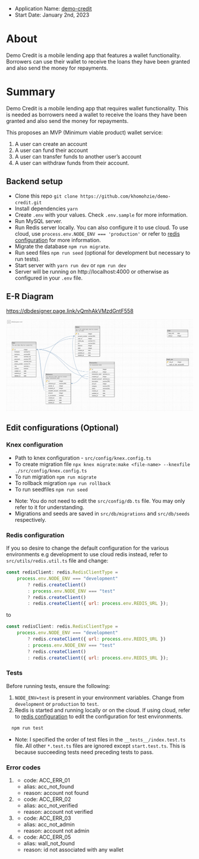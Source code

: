 -   Application Name: [demo-credit](https://danielkomolafe-lendsqr-be-test.up.railway.app/)
-   Start Date: January 2nd, 2023

# About

Demo Credit is a mobile lending app that features a wallet functionality. Borrowers can use their wallet to receive the loans they have been granted and also send the money for repayments.

# Summary

[summary]: #summary

Demo Credit is a mobile lending app that requires wallet functionality. This is needed as borrowers need a wallet to receive the loans they have been granted and also send the money for repayments.

This proposes an MVP (Minimum viable product) wallet service:

1. A user can create an account
2. A user can fund their account
3. A user can transfer funds to another user’s account
4. A user can withdraw funds from their account.

## Backend setup

-   Clone this repo `git clone https://github.com/khomohzie/demo-credit.git`
-   Install dependencies `yarn`
-   Create `.env` with your values. Check `.env.sample` for more information.
-   Run MySQL server.
-   Run Redis server locally. You can also configure it to use cloud. To use cloud, use `process.env.NODE_ENV === 'production'` or refer to [redis configuration](#redis-configuration) for more information.
-   Migrate the database `npm run migrate`.
-   Run seed files `npm run seed` (optional for development but necessary to run tests).
-   Start server with `yarn run dev` or `npm run dev`
-   Server will be running on http://localhost:4000 or otherwise as configured in your `.env` file.

## E-R Diagram

https://dbdesigner.page.link/vQmhAkVMzdGntF558

![](./public/uploads/er-diagram.png)

## Edit configurations (Optional)

### Knex configuration

-   Path to knex configuration - `src/config/knex.config.ts`
-   To create migration file `npx knex migrate:make <file-name> --knexfile ./src/config/knex.config.ts`
-   To run migration `npm run migrate`
-   To rollback migration `npm run rollback`
-   To run seedfiles `npm run seed`

*   Note: You do not need to edit the `src/config/db.ts` file. You may only refer to it for understanding.
*   Migrations and seeds are saved in `src/db/migrations` and `src/db/seeds` respectively.

### Redis configuration

[redis configuration]: #redis-configuration

If you so desire to change the default configuration for the various environments e.g development to use cloud redis instead, refer to `src/utils/redis.util.ts` file and change:

```js
const redisClient: redis.RedisClientType =
	process.env.NODE_ENV === "development"
		? redis.createClient()
		: process.env.NODE_ENV === "test"
		? redis.createClient()
		: redis.createClient({ url: process.env.REDIS_URL });
```

to

```js
const redisClient: redis.RedisClientType =
	process.env.NODE_ENV === "development"
		? redis.createClient({ url: process.env.REDIS_URL })
		: process.env.NODE_ENV === "test"
		? redis.createClient()
		: redis.createClient({ url: process.env.REDIS_URL });
```

### Tests

Before running tests, ensure the following:

1. `NODE_ENV=test` is present in your environment variables. Change from `development` or `production` to `test`.
2. Redis is started and running locally or on the cloud. If using cloud, refer to [redis configuration](#redis-configuration) to edit the configuration for test environments.

```bash
  npm run test
```

-   Note: I specified the order of test files in the `__tests__/index.test.ts` file. All other `*.test.ts` files are ignored except `start.test.ts`. This is because succeeding tests need preceding tests to pass.

### Error codes

1.  -   code: ACC_ERR_01
    -   alias: acc_not_found
    -   reason: account not found
2.  -   code: ACC_ERR_02
    -   alias: acc_not_verified
    -   reason: account not verified

3.  -   code: ACC_ERR_03
    -   alias: acc_not_admin
    -   reason: account not admin

4.  -   code: ACC_ERR_05
    -   alias: wall_not_found
    -   reason: id not associated with any wallet

